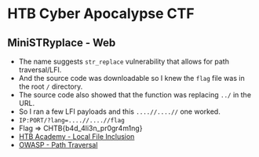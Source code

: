 # HTB Cyber Apocalypse CTF

## MiniSTRyplace - Web

- The name suggests `str_replace` vulnerability that allows for path traversal/LFI.
- And the source code was downloadable so I knew the `flag` file was in the root `/` directory.
- The source code also showed that the function was replacing `../` in the URL.
- So I ran a few LFI payloads and this `....//....//` one worked.
- `IP:PORT/?lang=....//....//flag`
- Flag => CHTB{b4d_4li3n_pr0gr4m1ng}
- [HTB Academy - Local File Inclusion](https://academy.hackthebox.eu/course/preview/file-inclusion--directory-traversal/local-file-inclusion)
- [OWASP - Path Traversal](https://owasp.org/www-community/attacks/Path_Traversal)

